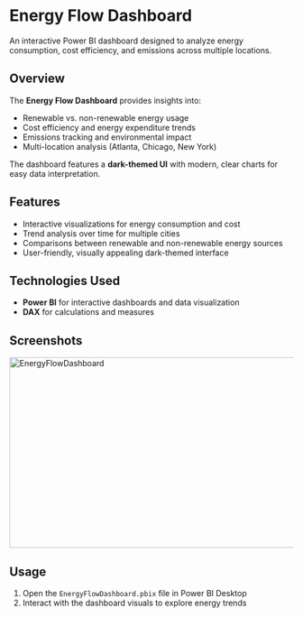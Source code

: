 
# Energy Flow Dashboard

An interactive Power BI dashboard designed to analyze energy consumption, cost efficiency, and emissions across multiple locations.

## Overview

The **Energy Flow Dashboard** provides insights into:

- Renewable vs. non-renewable energy usage  
- Cost efficiency and energy expenditure trends  
- Emissions tracking and environmental impact  
- Multi-location analysis (Atlanta, Chicago, New York)  

The dashboard features a **dark-themed UI** with modern, clear charts for easy data interpretation.

## Features

- Interactive visualizations for energy consumption and cost  
- Trend analysis over time for multiple cities  
- Comparisons between renewable and non-renewable energy sources  
- User-friendly, visually appealing dark-themed interface  

## Technologies Used

- **Power BI** for interactive dashboards and data visualization  
- **DAX** for calculations and measures  


## Screenshots

<img width="603" height="338" alt="EnergyFlowDashboard" src="https://github.com/user-attachments/assets/ca02dbec-dab3-4a96-9d6a-30d561190ef5" />

## Usage

1. Open the `EnergyFlowDashboard.pbix` file in Power BI Desktop  
2. Interact with the dashboard visuals to explore energy trends

